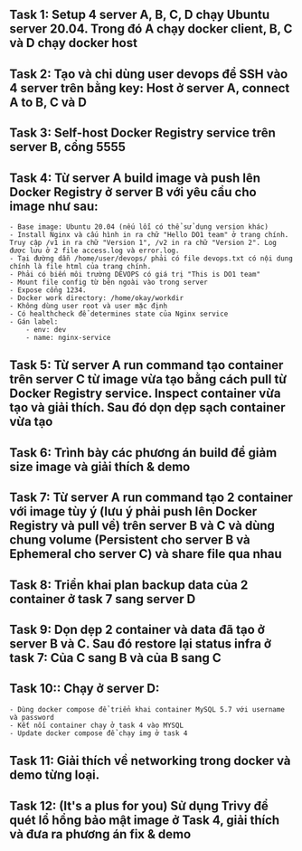 ## Task 1: Setup 4 server A, B, C, D chạy Ubuntu server 20.04. Trong đó A chạy docker client, B, C và D chạy docker host

## Task 2: Tạo và chỉ dùng user devops để SSH vào 4 server trên bằng key: Host ở server A, connect A to B, C và D

## Task 3: Self-host Docker Registry service trên server B, cổng 5555

## Task 4: Từ server A build image và push lên Docker Registry ở server B với yêu cầu cho image như sau:

    - Base image: Ubuntu 20.04 (nếu lỗi có thể sử dụng version khác)
    - Install Nginx và cấu hình in ra chữ "Hello DO1 team" ở trang chính. Truy cập /v1 in ra chữ "Version 1", /v2 in ra chữ "Version 2". Log được lưu ở 2 file access.log và error.log.
    - Tại đường dẫn /home/user/devops/ phải có file devops.txt có nội dung chính là file html của trang chính.
    - Phải có biến môi trường DEVOPS có giá trị "This is DO1 team"
    - Mount file config từ bên ngoài vào trong server
    - Expose cổng 1234.
    - Docker work directory: /home/okay/workdir
    - Không dùng user root và user mặc định
    - Có healthcheck để determines state của Nginx service
    - Gán label:
        - env: dev
        - name: nginx-service

## Task 5: Từ server A run command tạo container trên server C từ image vừa tạo bằng cách pull từ Docker Registry service. Inspect container vừa tạo và giải thích. Sau đó dọn dẹp sạch container vừa tạo

## Task 6: Trình bày các phương án build để giảm size image và giải thích & demo

## Task 7: Từ server A run command tạo 2 container với image tùy ý (lưu ý phải push lên Docker Registry và pull về) trên server B và C và dùng chung volume (Persistent cho server B và Ephemeral cho server C) và share file qua nhau

## Task 8: Triển khai plan backup data của 2 container ở task 7 sang server D

## Task 9: Dọn dẹp 2 container và data đã tạo ở server B và C. Sau đó restore lại status infra ở task 7: Của C sang B và của B sang C

## Task 10:: Chạy ở server D:

    - Dùng docker compose để triển khai container MySQL 5.7 với username và password
    - Kết nối container chạy ở task 4 vào MYSQL
    - Update docker compose để chạy img ở task 4

## Task 11: Giải thích về networking trong docker và demo từng loại.

## Task 12: (It's a plus for you) Sử dụng Trivy để quét lổ hổng bảo mật image ở Task 4, giải thích và đưa ra phương án fix & demo